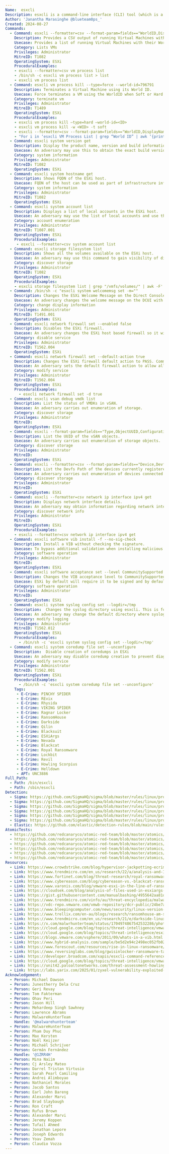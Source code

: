```yaml
---
Name:  esxcli
Description: esxcli is a command-line interface (CLI) tool (which is a python script) used to manage VMware ESXi hosts. Using esxcli, administrators can perform various tasks related to ESXi host management, including network configuration, storage management, and VM operations.
Author: 'Janantha Marasinghe @blueteam0ps_'
Created: 2024-08-27
Commands:
  - Command: esxcli --formatter=csv --format-param=fields=="WorldID,DisplayName" vm process list
    Description: Provides a CSV output of running Virtual Machines with its corresponding WorldID and DisplayName.
    Usecase: Provides a list of running Virtual Machines with their WorldID and Displayname in CSV format
    Category: Lists VMs
    Privileges: Administrator
    MitreID: T1082
    OperatingSystem: ESXi
    ProceduralExamples:
    - esxcli --formatter=csv vm process list
    - /bin/sh -c esxcli vm process list > list
    - esxcli vm process list
  - Command: esxcli vm process kill --type=force --world-id=796791
    Description: Terminates a Virtual Machine using its World ID.
    Usecase: Force terminates a VM using the WorldID when Soft or Hard terminates options fail. Soft termination allows the guest OS to gracefully shut down.This is similar to kill-SIGTERM. Gard mode immediately terminates a Virtual Machine using its World ID. It kills the VMX process and is similar to a kill -9 command
    Category: terminate vm
    Privileges: Administrator
    MitreID: T1489
    OperatingSystem: ESXi
    ProceduralExamples:
    - esxcli vm process kill –type=hard –world-id=<ID>
    - esxcli vm process kill -w <WID> -t soft
    - esxcli --formatter=csv --format-param=fields=="WorldID,DisplayName" vm process list | awk -F "\"*,\"*" '{system("esxcli vm process kill --type=force --world-id=" $1)}'
    - "For i in ‘esxcli VM Process List | grep “World ID” | awk ‘{print $3}”; do esxcli vm process kill -t=force -w=$i;done;"
  - Command: esxcli system version get
    Description: Display the product name, version and build information.
    Usecase: An adversary may use this to obtain the exact build version information of the ESXi host to facilitate subsequent actions.
    Category: system information
    Privileges: Administrator
    MitreID: T1082
    OperatingSystem: ESXi
  - Command: esxcli system hostname get
    Description: Shows FQDN of the ESXi host.
    Usecase: FQDN of the host can be used as part of infrastructure information gathering operations.
    Category: system information
    Privileges: Administrator
    MitreID: T1082
    OperatingSystem: ESXi
  - Command: esxcli system account list
    Description: Displays a list of local accounts in the ESXi host.
    Usecase: An adversary may use the list of local accounts and use them for subsequent opeations. CSV output option was selected in certain operations.
    Category: account enumeration
    Privileges: Administrator
    MitreID: T1087.001
    OperatingSystem: ESXi
    ProceduralExamples:
     - esxcli --formatter=csv system account list
  - Command: esxcli storage filesystem list
    Description: Shows all the volumes available on the ESXi host.
    Usecase: An adversary may use this command to gain visibility of different volumes attached to the ESXi host. An adversary may use this command to gain visibility of different volumes attached to the ESXi host within /vmfs/volumes folder. This location usually holds data related to VMs.
    Category: discover storage
    Privileges: Administrator
    MitreID: T1082
    OperatingSystem: ESXi
    ProceduralExamples:
    - esxcli storage filesystem list | grep "/vmfs/volumes/" | awk -F'  ' '{print $2}'
  - Command: /bin/sh -c "esxcli system welcomemsg set -m=""
    Description: Changes the ESXi Welcome Message on the Direct Console User Interface (DCUI).
    Usecase: An adversary changes the welcome message on the DCUI with ransomware notification.
    Category: change display information
    Privileges: Administrator
    MitreID: T1491.001
    OperatingSystem: ESXi
  - Command: esxcli network firewall set --enabled false
    Description: Disables the ESXi firewall.
    Usecase: An adversary changes the ESXi host based firewall so it will cause minimum interference with their operations.
    Category: disable service
    Privileges: Administrator
    MitreID: T1562.004
    OperatingSystem: ESXi
  - Command: esxcli network firewall set --default-action true
    Description: Changes the ESXi firewall default action to PASS. Command is inferred based on vendor documentation, not available via CTI.
    Usecase: An adversary sets the default firewall action to allow all incoming and outgoing traffic.
    Category: modify service
    Privileges: Administrator
    MitreID: T1562.004
    OperatingSystem: ESXi
    ProceduralExamples:
      - esxcli network firewall set -d true
  - Command: esxcli vsan debug vmdk list
    Description: List the status of VMDKs in vSAN.
    Usecase: An adversary carries out enumeration of storage.
    Category: discover storage
    Privileges: Administrator
    MitreID:
    OperatingSystem: ESXi
  - Command: esxcli --format-param=fields=="Type,ObjectUUID,Configuration" vsan debug object list
    Description: List the UUID of the vSAN objects.
    Usecase: An adversary carries out enumeration of storage objects.
    Category: discover storage
    Privileges: Administrator
    MitreID:
    OperatingSystem: ESXi
  - Command: esxcli --formatter=csv --format-param=fields=="Device,DevfsPath" storage core device list
    Description: List the Devfs Path of the devices currently registered with the storage.
    Usecase: An adversary carries out enumeration of devices connected to storage.
    Category: discover storage
    Privileges: Administrator
    MitreID:
    OperatingSystem: ESXi
  - Command: esxcli --formatter=csv network ip interface ipv4 get
    Description: Displays network interface details.
    Usecase: An adversary may obtain information regarding network interfaces available in the ESXi host.
    Category: discover network info
    Privileges: Administrator
    MitreID:
    OperatingSystem: ESXi
    ProceduralExamples:
    - esxcli --formatter=csv network ip interface ipv4 get
  - Command: esxcli software vib install -f --no-sig-check
    Description: Install a VIB without checking the signature.
    Usecase: To bypass additional validation when installing malicious VIBs, an adversary uses the force and no signature checking switches. Malicious VIBs are used to maintain persistent and command execution capability with an ESXi host and its guest VMs.
    Category: software operation
    Privileges: Administrator
    MitreID:
    OperatingSystem: ESXi
  - Command: esxcli software acceptance set --level CommunitySupported
    Description: Changes the VIB acceptance level to CommunitySupported.
    Usecase: ESXi by default will require it to be signed and by default set to PartnerSupported level. An adversary may change the VIB acceptance level to CommunitySupported level prior to running VIB installation.
    Category: software operation
    Privileges: Administrator
    MitreID:
    OperatingSystem: ESXi
  - Command: esxcli system syslog config set --logdir=/tmp
    Description:  Changes the syslog directory using esxcli. This is followed by the command esxcli system syslog reload
    Usecase: An adversary may change the default directory where syslog log files are written to evade detection.
    Category: modify logging
    Privileges: Administrator
    MitreID: T1562.012
    OperatingSystem: ESXi
    ProceduralExamples:
      - /bin/sh -c 'esxcli system syslog config set --logdir=/tmp'
  - Command: esxcli system coredump file set --unconfigure
    Description:  Disable creation of coredumps in ESXi
    Usecase: An adversary may disable coredump creation to prevent diagnostic data from being generated. This is to prevent traces of their activity from being available for inspection during investigations.
    Category: modify service
    Privileges: Administrator
    MitreID: T1562.001
    OperatingSystem: ESXi
    ProceduralExamples:
      - /bin/sh -c 'esxcli system coredump file set --unconfigure' 
    Tags:
     - E-Crime: PINCHY SPIDER
     - E-Crime: REvix
     - E-Crime: Rhysida
     - E-Crime: VIKING SPIDER
     - E-Crime: Ragnar Locker
     - E-Crime: RansomHouse
     - E-Crime: Darkside
     - E-Crime: Qilin
     - E-Crime: Blacksuit
     - E-Crime: ESXiArgs
     - E-Crime: Nevada
     - E-Crime: Blackcat
     - E-Crime: Royal Ransomware
     - E-Crime: Lockbit
     - E-Crime: Revil
     - E-Crime: Howling Scorpius
     - E-Crime: Helldown
     - APT: UNC3886
Full_Path:
  - Path: /bin/esxcli
  - Path: /sbin/esxcli
Detection:
  - Sigma: https://github.com/SigmaHQ/sigma/blob/master/rules/linux/process_creation/proc_creation_lnx_esxcli_system_discovery.yml
  - Sigma: https://github.com/SigmaHQ/sigma/blob/master/rules/linux/process_creation/proc_creation_lnx_esxcli_vm_kill.yml
  - Sigma: https://github.com/SigmaHQ/sigma/blob/master/rules/linux/process_creation/proc_creation_lnx_esxcli_vsan_discovery.yml
  - Sigma: https://github.com/SigmaHQ/sigma/blob/master/rules/linux/process_creation/proc_creation_lnx_esxcli_vm_discovery.yml
  - Sigma: https://github.com/SigmaHQ/sigma/blob/master/rules/linux/process_creation/proc_creation_lnx_esxcli_storage_discovery.yml
  - Sigma: https://github.com/SigmaHQ/sigma/blob/master/rules/linux/process_creation/proc_creation_lnx_esxcli_network_discovery.yml
  - Elastic: https://github.com/elastic/detection-rules/blob/main/rules/linux/impact_esxi_process_kill.toml
AtomicTests:
  - https://github.com/redcanaryco/atomic-red-team/blob/master/atomics/T1082/T1082.md#atomic-test-31---esxi---vm-discovery-using-esxcli
  - https://github.com/redcanaryco/atomic-red-team/blob/master/atomics/T1082/T1082.md#atomic-test-32---esxi---darkside-system-information-discovery
  - https://github.com/redcanaryco/atomic-red-team/blob/master/atomics/T1129/T1129.md#atomic-test-1---esxi---install-a-custom-vib-on-an-esxi-host
  - https://github.com/redcanaryco/atomic-red-team/blob/master/atomics/T1529/T1529.md#atomic-test-14---esxi---avoslocker-enumerates-vms-and-forcefully-kills-vms
  - https://github.com/redcanaryco/atomic-red-team/blob/master/atomics/T1562.010/T1562.010.md#atomic-test-2---esxi---change-vib-acceptance-level-to-communitysupported-via-esxcli
  - https://github.com/redcanaryco/atomic-red-team/blob/master/atomics/T1562.010/T1562.010.md#atomic-test-1---esxi---change-vib-acceptance-level-to-communitysupported-via-powercli
Resources:
  - Link: https://www.crowdstrike.com/blog/hypervisor-jackpotting-ecrime-actors-increase-targeting-of-esxi-servers/
  - Link: https://www.trendmicro.com/en_us/research/22/a/analysis-and-Impact-of-lockbit-ransomwares-first-linux-and-vmware-esxi-variant.html
  - Link: https://www.fortinet.com/blog/threat-research/royal-ransomware-targets-linux-esxi-servers
  - Link: https://www.cybereason.com/blog/cybereason-vs.-blackcat-ransomware
  - Link: https://www.varonis.com/blog/vmware-esxi-in-the-line-of-ransomware-fire
  - Link: https://cloudsek.com/blog/analysis-of-files-used-in-esxiargs-ransomware-attack-against-vmware-esxi-servers
  - Link: https://gist.githubusercontent.com/manualbashing/4955642aa81d74c3c5221a698abfe381/raw/2e7ad84449c875821b31455ae1f4193bfde8b05f/freqStunnedVMs.sh
  - Link: https://www.trendmicro.com/vinfo/au/threat-encyclopedia/malware/ransom.linux.blacksuit.theodbc
  - Link: https://vdc-repo.vmware.com/vmwb-repository/dcr-public/24be7af7-d9cd-48d9-bab8-8c91614be19d/0ca33108-8017-4b40-86b9-f066456894ea/doc/GUID-53C7D50E-1C8D-486D-89FF-E69B0A77E406.html
  - Link: https://www.bleepingcomputer.com/news/security/linux-version-of-qilin-ransomware-focuses-on-vmware-esxi/
  - Link: https://www.trellix.com/en-au/blogs/research/ransomhouse-am-see/
  - Link: https://www.trendmicro.com/en_us/research/21/e/darkside-linux-vms-targeted.html
  - Link: https://x.com/malwrhunterteam/status/1704974867542532286/photo/3
  - Link: https://cloud.google.com/blog/topics/threat-intelligence/vmware-esxi-zero-day-bypass
  - Link: https://cloud.google.com/blog/topics/threat-intelligence/esxi-hypervisors-malware-persistence
  - Link: https://blogs.vmware.com/vsphere/2011/09/whats-in-a-vib.html
  - Link: https://www.hybrid-analysis.com/sample/be5d2e94c2498ec052fb025e3348085e418c856dd43080501acfe2067ba54c41/6553b8f44c06e50d5408581f
  - Link: https://www.forescout.com/resources/rise-in-linux-ransomware/
  - Link: https://www.reversinglabs.com/blog/gwisinlocker-ransomware-targets-south-korean-industrial-and-pharmaceutical-companies
  - Link: https://developer.broadcom.com/xapis/esxcli-command-reference/7.0.0/
  - Link: https://cloud.google.com/blog/topics/threat-intelligence/vmware-detection-containment-hardening
  - Link: https://unit42.paloaltonetworks.com/threat-assessment-howling-scorpius-akira-ransomware/
  - Link: https://labs.yarix.com/2025/01/zyxel-vulnerability-exploited-by-helldown-ransomware-group/
Acknowledgement:
  - Person: Michael Dawson
  - Person: Junestherry Dela Cruz
  - Person: Geri Revay
  - Person: Tom Fakterman
  - Person: Ohav Peri
  - Person: Jason Hill
  - Person: Mehardeep Singh Sawhney
  - Person: Lawrence Abrams
  - Person: MalwareHunterTeam
    Handle: '@malwarehunterteam'
  - Person: MalwareHunterTeam
  - Person: Pham Duy Phuc
  - Person: Max Kersten
  - Person: Noël Keijzer
  - Person: Michaël Schrijver
  - Person: Germán Fernández
    Handle: '@1ZRR4H'
  - Person: Mina Naiim
  - Person: Cj Arsley Mateo
  - Person: Darrel Tristan Virtusio
  - Person: Sarah Pearl Camiling
  - Person: Andrei Alimboyao
  - Person: Nathaniel Morales
  - Person: Jacob Santos
  - Person: Earl John Bareng
  - Person: Alexander Marvi
  - Person: Brad Slaybaugh
  - Person: Ron Craft
  - Person: Rufus Brown
  - Person: Alexander Marvi
  - Person: Jeremy Koppen
  - Person: Tufail Ahmed
  - Person: Jonathan Lepore
  - Person: Joseph Edwards
  - Person: Yoav Zemah
  - Person: Claudio Vozza
---
```

